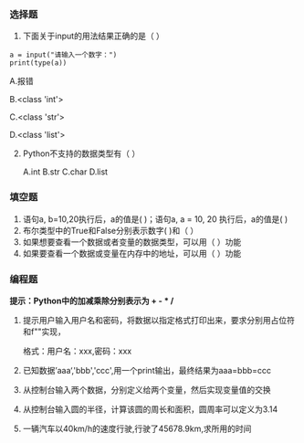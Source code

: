 ### 选择题

1. 下面关于input的用法结果正确的是（ ）

  ```
  a = input("请输入一个数字：")
  print(type(a))
  ```

  A.报错                

  B.<class  'int'>

  C.<class 'str'>

  D.<class 'list'>

2. Python不支持的数据类型有（  ）

   A.int      B.str     C.char     D.list

### 填空题

1. 语句a, b=10,20执⾏后，a的值是(   )；语句a, a = 10, 20 执⾏后，a的值是(   )
2. 布尔类型中的True和False分别表示数字(      )和（     ）
3. 如果想要查看⼀个数据或者变量的数据类型，可以用（    ）功能
4. 如果要查看一个数据或变量在内存中的地址，可以用（    ）功能

### 编程题

**提示：Python中的加减乘除分别表示为  +     -      *    /**

1. 提示⽤户输入⽤户名和密码，将数据以指定格式打印出来，要求分别用占位符和f""实现，

   格式：用户名：xxx,密码：xxx

2. 已知数据’aaa‘,'bbb','ccc',用一个print输出，最终结果为aaa=bbb=ccc

3. 从控制台输入两个数据，分别定义给两个变量，然后实现变量值的交换

4. 从控制台输入圆的半径，计算该圆的周长和面积，圆周率可以定义为3.14

5. 一辆汽车以40km/h的速度行驶,行驶了45678.9km,求所用的时间

